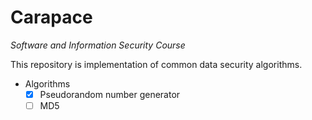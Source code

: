 # Carapace

*Software and Information Security Course*

This repository is implementation of common data security algorithms.

- Algorithms
  - [x] Pseudorandom number generator
  - [ ] MD5
